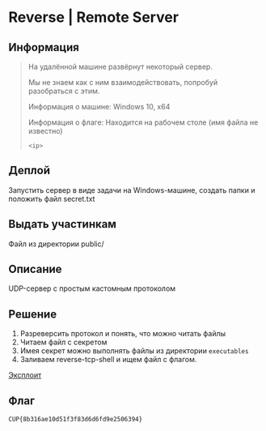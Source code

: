 # Reverse | Remote Server

## Информация

> На удалённой машине развёрнут некоторый сервер. 
>
> Мы не знаем как с ним взаимодействовать, попробуй разобраться с этим.
>
> Информация о машине: Windows 10, x64
> 
> Информация о флаге: Находится на рабочем столе (имя файла не известно)
> 
> `<ip>`
>

## Деплой

Запустить сервер в виде задачи на Windows-машине, создать папки и положить файл secret.txt

## Выдать участинкам

Файл из директории public/

## Описание

UDP-сервер с простым кастомным протоколом

## Решение

1. Разреверсить протокол и понять, что можно читать файлы
2. Читаем файл с секретом
3. Имея секрет можно выполнять файлы из директории `executables`
4. Заливаем reverse-tcp-shell и ищем файл с флагом.

[Эксплоит](solution/sploit.py)

## Флаг

`CUP{8b316ae10d51f3f83d6d6fd9e2506394}`
